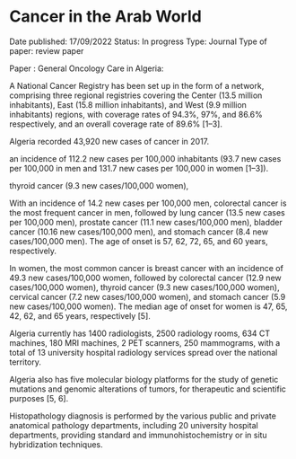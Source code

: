 # Cancer in the Arab World

Date published: 17/09/2022
Status: In progress
Type: Journal
Type of paper: review paper

Paper : General Oncology Care in Algeria:

A National Cancer Registry has been set up in the form of a network, comprising three regional registries covering the Center (13.5 million inhabitants), East (15.8 million inhabitants), and West (9.9 million inhabitants) regions, with coverage rates of 94.3%, 97%, and 86.6% respectively, and an overall coverage rate of 89.6% [1–3].

Algeria recorded 43,920 new cases of cancer in 2017.

an incidence of 112.2 new cases per 100,000 inhabitants (93.7 new cases per 100,000 in men and 131.7 new cases per 100,000 in women [1–3]).

thyroid cancer (9.3 new cases/100,000 women),

With an incidence of 14.2 new cases per 100,000 men, colorectal cancer is the most frequent cancer in men, followed by lung cancer (13.5 new cases per 100,000 men), prostate cancer (11.1 new cases/100,000 men), bladder cancer (10.16 new  cases/100,000 men), and stomach cancer (8.4 new cases/100,000 men). The age of onset is 57, 62, 72, 65, and 60 years, respectively.

In women, the most common cancer is breast cancer with an incidence of 49.3 new cases/100,000 women, followed by colorectal cancer (12.9 new cases/100,000 women), thyroid cancer (9.3 new cases/100,000 women), cervical cancer (7.2 new cases/100,000 women), and stomach cancer (5.9 new cases/100,000 women). The median age of onset for women is 47, 65, 42, 62, and 65 years, respectively [5].

Algeria currently has 1400 radiologists, 2500 radiology rooms, 634 CT machines, 180 MRI machines, 2 PET scanners, 250 mammograms, with a total of 13 university hospital radiology services spread over the national territory.

Algeria also has five molecular biology platforms for the study of genetic mutations and genomic alterations of tumors, for therapeutic and scientific purposes [5, 6].

Histopathology diagnosis is performed by the various public and private anatomical pathology departments, including 20 university hospital departments, providing standard and immunohistochemistry or in situ hybridization techniques.